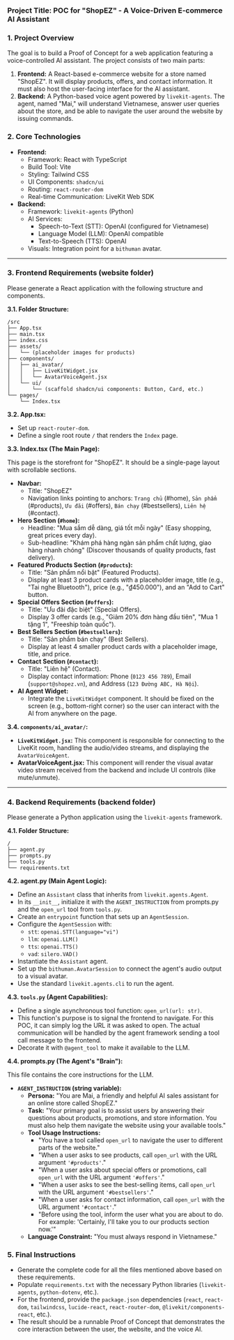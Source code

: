 ### **Project Title: POC for "ShopEZ" - A Voice-Driven E-commerce AI Assistant**

### **1. Project Overview**

The goal is to build a Proof of Concept for a web application featuring a voice-controlled AI assistant. The project consists of two main parts:

1.  **Frontend:** A React-based e-commerce website for a store named "ShopEZ". It will display products, offers, and contact information. It must also host the user-facing interface for the AI assistant.
2.  **Backend:** A Python-based voice agent powered by `livekit-agents`. The agent, named "Mai," will understand Vietnamese, answer user queries about the store, and be able to navigate the user around the website by issuing commands.

### **2. Core Technologies**

*   **Frontend:**
    *   Framework: React with TypeScript
    *   Build Tool: Vite
    *   Styling: Tailwind CSS
    *   UI Components: `shadcn/ui`
    *   Routing: `react-router-dom`
    *   Real-time Communication: LiveKit Web SDK
*   **Backend:**
    *   Framework: `livekit-agents` (Python)
    *   AI Services:
        *   Speech-to-Text (STT): OpenAI (configured for Vietnamese)
        *   Language Model (LLM): OpenAI compatible
        *   Text-to-Speech (TTS): OpenAI
    *   Visuals: Integration point for a `bithuman` avatar.

---

### **3. Frontend Requirements (website folder)**

Please generate a React application with the following structure and components.

**3.1. Folder Structure:**

```
/src
├── App.tsx
├── main.tsx
├── index.css
├── assets/
│   └── (placeholder images for products)
├── components/
│   ├── ai_avatar/
│   │   ├── LiveKitWidget.jsx
│   │   └── AvatarVoiceAgent.jsx
│   └── ui/
│       └── (scaffold shadcn/ui components: Button, Card, etc.)
└── pages/
    └── Index.tsx
```

**3.2. App.tsx:**

*   Set up `react-router-dom`.
*   Define a single root route `/` that renders the `Index` page.

**3.3. Index.tsx (The Main Page):**

This page is the storefront for "ShopEZ". It should be a single-page layout with scrollable sections.

*   **Navbar:**
    *   Title: "ShopEZ"
    *   Navigation links pointing to anchors: `Trang chủ` (#home), `Sản phẩm` (#products), `Ưu đãi` (#offers), `Bán chạy` (#bestsellers), `Liên hệ` (#contact).
*   **Hero Section (`#home`):**
    *   Headline: "Mua sắm dễ dàng, giá tốt mỗi ngày" (Easy shopping, great prices every day).
    *   Sub-headline: "Khám phá hàng ngàn sản phẩm chất lượng, giao hàng nhanh chóng" (Discover thousands of quality products, fast delivery).
*   **Featured Products Section (`#products`):**
    *   Title: "Sản phẩm nổi bật" (Featured Products).
    *   Display at least 3 product cards with a placeholder image, title (e.g., "Tai nghe Bluetooth"), price (e.g., "₫450.000"), and an "Add to Cart" button.
*   **Special Offers Section (`#offers`):**
    *   Title: "Ưu đãi đặc biệt" (Special Offers).
    *   Display 3 offer cards (e.g., "Giảm 20% đơn hàng đầu tiên", "Mua 1 tặng 1", "Freeship toàn quốc").
*   **Best Sellers Section (`#bestsellers`):**
    *   Title: "Sản phẩm bán chạy" (Best Sellers).
    *   Display at least 4 smaller product cards with a placeholder image, title, and price.
*   **Contact Section (`#contact`):**
    *   Title: "Liên hệ" (Contact).
    *   Display contact information: Phone (`0123 456 789`), Email (`support@shopez.vn`), and Address (`123 Đường ABC, Hà Nội`).
*   **AI Agent Widget:**
    *   Integrate the `LiveKitWidget` component. It should be fixed on the screen (e.g., bottom-right corner) so the user can interact with the AI from anywhere on the page.

**3.4. `components/ai_avatar/`:**

*   **`LiveKitWidget.jsx`:** This component is responsible for connecting to the LiveKit room, handling the audio/video streams, and displaying the `AvatarVoiceAgent`.
*   **AvatarVoiceAgent.jsx:** This component will render the visual avatar video stream received from the backend and include UI controls (like mute/unmute).

---

### **4. Backend Requirements (backend folder)**

Please generate a Python application using the `livekit-agents` framework.

**4.1. Folder Structure:**

```
/
├── agent.py
├── prompts.py
├── tools.py
└── requirements.txt
```

**4.2. agent.py (Main Agent Logic):**

*   Define an `Assistant` class that inherits from `livekit.agents.Agent`.
*   In its `__init__`, initialize it with the `AGENT_INSTRUCTION` from prompts.py and the `open_url` tool from `tools.py`.
*   Create an `entrypoint` function that sets up an `AgentSession`.
*   Configure the `AgentSession` with:
    *   `stt`: `openai.STT(language="vi")`
    *   `llm`: `openai.LLM()`
    *   `tts`: `openai.TTS()`
    *   `vad`: `silero.VAD()`
*   Instantiate the `Assistant` agent.
*   Set up the `bithuman.AvatarSession` to connect the agent's audio output to a visual avatar.
*   Use the standard `livekit.agents.cli` to run the agent.

**4.3. `tools.py` (Agent Capabilities):**

*   Define a single asynchronous tool function: `open_url(url: str)`.
*   This function's purpose is to signal the frontend to navigate. For this POC, it can simply log the URL it was asked to open. The actual communication will be handled by the agent framework sending a tool call message to the frontend.
*   Decorate it with `@agent_tool` to make it available to the LLM.

**4.4. prompts.py (The Agent's "Brain"):**

This file contains the core instructions for the LLM.

*   **`AGENT_INSTRUCTION` (string variable):**
    *   **Persona:** "You are Mai, a friendly and helpful AI sales assistant for an online store called ShopEZ."
    *   **Task:** "Your primary goal is to assist users by answering their questions about products, promotions, and store information. You must also help them navigate the website using your available tools."
    *   **Tool Usage Instructions:**
        *   "You have a tool called `open_url` to navigate the user to different parts of the website."
        *   "When a user asks to see products, call `open_url` with the URL argument `'#products'`."
        *   "When a user asks about special offers or promotions, call `open_url` with the URL argument `'#offers'`."
        *   "When a user asks to see the best-selling items, call `open_url` with the URL argument `'#bestsellers'`."
        *   "When a user asks for contact information, call `open_url` with the URL argument `'#contact'`."
        *   "Before using the tool, inform the user what you are about to do. For example: 'Certainly, I'll take you to our products section now.'"
    *   **Language Constraint:** "You must always respond in Vietnamese."

### **5. Final Instructions**

*   Generate the complete code for all the files mentioned above based on these requirements.
*   Populate `requirements.txt` with the necessary Python libraries (`livekit-agents`, `python-dotenv`, etc.).
*   For the frontend, provide the `package.json` dependencies (`react`, `react-dom`, `tailwindcss`, `lucide-react`, `react-router-dom`, `@livekit/components-react`, etc.).
*   The result should be a runnable Proof of Concept that demonstrates the core interaction between the user, the website, and the voice AI.